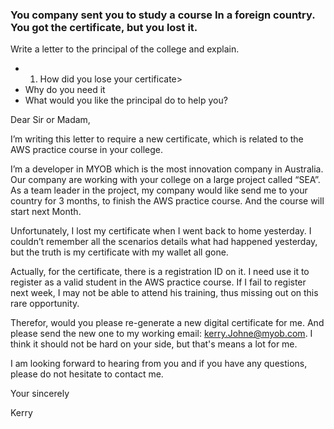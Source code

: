 ### You company sent you to study a course In a foreign country. You got the certificate, but you lost it.
Write a letter to the principal of the college and explain.
- 1. How did you lose your certificate>
- Why do you need it
- What would you like the principal do to help you?

Dear Sir or Madam,

I’m writing this letter to require a new certificate, which is related to the AWS practice course in your college.

I’m a developer in MYOB which is the most innovation company in Australia. Our company are working with your college on a large project called “SEA”. As a team leader in the project, my company would like send me to your country for 3 months, to finish the AWS practice course. And the course will start next Month.

Unfortunately,  I lost my certificate when I went back to home yesterday. I couldn’t remember all the scenarios details what had happened yesterday, but the truth is my certificate with my wallet all gone.

Actually, for the certificate, there is a registration ID on it. I need use it to register as a valid student in the AWS practice course. If I fail to register next week, I may not be able to attend his training, thus missing out on this rare opportunity.

Therefor, would you please re-generate a new digital certificate for me. And please send the new one to my working email: kerry.Johne@myob.com. I think it should not be hard on your side, but that's means a lot for me.

I am looking forward to hearing from you and if you have any questions, please do not hesitate to contact me.

Your sincerely

Kerry
